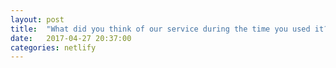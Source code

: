 ```yaml
---
layout: post
title:  "What did you think of our service during the time you used it?"
date:   2017-04-27 20:37:00
categories: netlify
---
```


